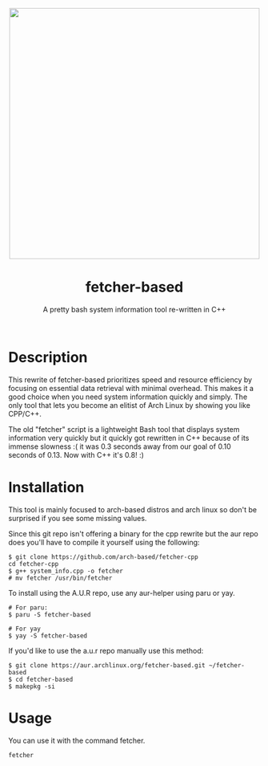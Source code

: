 <p align="center"><img src="https://github.com/arch-based/fetcher-cpp/blob/main/fetcher2.png?raw=true" width="500px"></p>
<h1 align="center">fetcher-based</h1>
<p align="center">A pretty bash system information tool re-written in C++</p><br>

# Description

This rewrite of fetcher-based prioritizes speed and resource efficiency by focusing 
on essential data retrieval with minimal overhead. This makes it a good
choice when you need system information quickly and simply. The only tool
that lets you become an elitist of Arch Linux by showing you like CPP/C++.

The old "fetcher" script is a lightweight Bash tool that displays system information very quickly but it quickly got rewritten in C++ because of its immense slowness :( it was 0.3 seconds away from our goal of 0.10 seconds of 0.13. Now with C++ it's 0.8! :)  

# Installation

This tool is mainly focused to arch-based distros and arch linux so don't be surprised if you see some missing values.

Since this git repo isn't offering a binary for the cpp rewrite but the aur repo does you'll have to compile it yourself using the following:
```
$ git clone https://github.com/arch-based/fetcher-cpp
cd fetcher-cpp
$ g++ system_info.cpp -o fetcher
# mv fetcher /usr/bin/fetcher
```
To install using the A.U.R repo, use any aur-helper using paru or yay.

```
# For paru:
$ paru -S fetcher-based

# For yay
$ yay -S fetcher-based
```

If you'd like to use the a.u.r repo manually use this method:
```
$ git clone https://aur.archlinux.org/fetcher-based.git ~/fetcher-based
$ cd fetcher-based
$ makepkg -si 

```

# Usage

You can use it with the command fetcher.
```
fetcher
```

<br>
<br>
<br>
<br>
